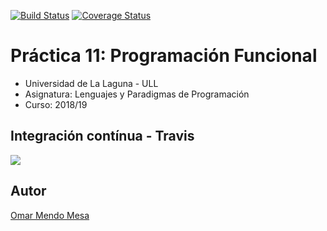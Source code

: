 [![Build Status](https://travis-ci.org/ULL-ESIT-LPP-1819/tdd-alu0100845396.svg?branch=master)](https://travis-ci.org/ULL-ESIT-LPP-1819/tdd-alu0100845396)
[![Coverage Status](https://coveralls.io/repos/github/ULL-ESIT-LPP-1819/tdd-alu0100845396/badge.svg?branch=master)](https://coveralls.io/github/ULL-ESIT-LPP-1819/tdd-alu0100845396?branch=master)

# Práctica 11: Programación Funcional

*   Universidad de La Laguna - ULL
*   Asignatura: Lenguajes y Paradigmas de Programación
*   Curso: 2018/19

## Integración contínua - Travis

![](https://i.imgur.com/rC47pcm.png)

## Autor
[Omar Mendo Mesa](https://beejeke.github.io/)
